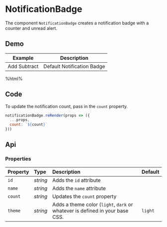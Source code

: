 # NotificationBadge
The component `NotificationBadge` creates a notification badge with a counter and unread alert.

## Demo

<table class="example">
  <thead>
    <tr>
      <th>Example</th>
      <th>Description</th>
    </tr>
  </thead>
  <tbody>
    <tr>
      <td>
        <notification-badge></notification-badge>
        <div class="notification-counter">
          <span class="add-notification">Add</span>
          <span class="subtract-notification">Subtract</span>
        </div>
      </td>
      <td>
        <span id="notification-badge-tooltip-1">
          Default Notification Badge
        </span>
      </td>
    </tr>
  </tbody>
</table>

%html%

## Code

To update the notification count, pass in the `count` property.

```js
notificationBadge.reRender(props => ({
  ...props,
  count: `${count}`
}))
```

## Api

### Properties

| Property | Type | Description | Default |
| :--- | :--- | :--- | :--- |
| `id` | *string* | Adds the `id` attribute | |
| `name` | *string* | Adds the `name` attribute | |
| `count` | *string* | Updates the `count` property | |
| `theme` | *string* | Adds a theme color (`light`, `dark` or whatever is defined in your base CSS. | `light` |
